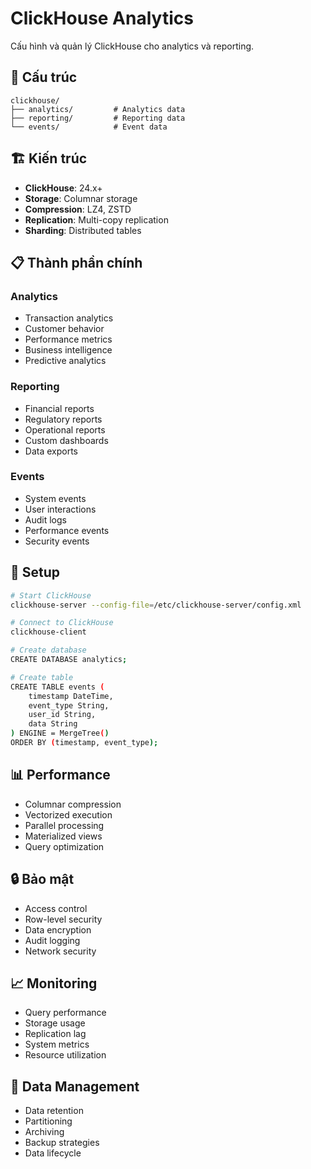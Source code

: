 # ClickHouse Analytics

Cấu hình và quản lý ClickHouse cho analytics và reporting.

## 📁 Cấu trúc

```
clickhouse/
├── analytics/         # Analytics data
├── reporting/         # Reporting data
└── events/            # Event data
```

## 🏗️ Kiến trúc

- **ClickHouse**: 24.x+
- **Storage**: Columnar storage
- **Compression**: LZ4, ZSTD
- **Replication**: Multi-copy replication
- **Sharding**: Distributed tables

## 📋 Thành phần chính

### Analytics
- Transaction analytics
- Customer behavior
- Performance metrics
- Business intelligence
- Predictive analytics

### Reporting
- Financial reports
- Regulatory reports
- Operational reports
- Custom dashboards
- Data exports

### Events
- System events
- User interactions
- Audit logs
- Performance events
- Security events

## 🚀 Setup

```bash
# Start ClickHouse
clickhouse-server --config-file=/etc/clickhouse-server/config.xml

# Connect to ClickHouse
clickhouse-client

# Create database
CREATE DATABASE analytics;

# Create table
CREATE TABLE events (
    timestamp DateTime,
    event_type String,
    user_id String,
    data String
) ENGINE = MergeTree()
ORDER BY (timestamp, event_type);
```

## 📊 Performance

- Columnar compression
- Vectorized execution
- Parallel processing
- Materialized views
- Query optimization

## 🔒 Bảo mật

- Access control
- Row-level security
- Data encryption
- Audit logging
- Network security

## 📈 Monitoring

- Query performance
- Storage usage
- Replication lag
- System metrics
- Resource utilization

## 🔄 Data Management

- Data retention
- Partitioning
- Archiving
- Backup strategies
- Data lifecycle
